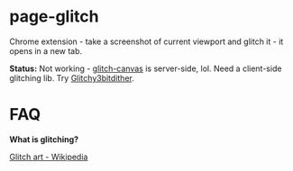 # page-glitch

Chrome extension - take a screenshot of current viewport and glitch it - it opens in a new tab. 

**Status:** Not working - [glitch-canvas](https://github.com/snorpey/glitch-canvas) is server-side, lol. Need a client-side glitching lib. Try [Glitchy3bitdither](https://github.com/JKirchartz/Glitchy3bitdither).

# FAQ

**What is glitching?**

[Glitch art - Wikipedia](https://en.wikipedia.org/wiki/Glitch_art)

